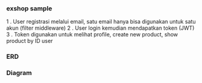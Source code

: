 ### exshop sample
1 . User registrasi melalui email, satu email hanya bisa digunakan untuk satu akun (filter middleware)
2 . User login kemudian mendapatkan token (JWT)
3 . Token digunakan untuk melihat profile, create new product, show product by ID user

### ERD

### Diagram